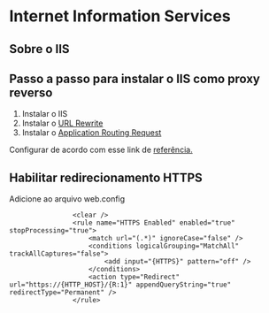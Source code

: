 # Internet Information Services

## Sobre o IIS

## Passo a passo para instalar o IIS como proxy reverso

1. Instalar o IIS
2. Instalar o [URL Rewrite](http://www.iis.net/expand/URLRewrite)
3. Instalar o [Application Routing Request](http://www.iis.net/expand/ApplicationRequestRouting)

Configurar de acordo com esse link de [referência.](blogs.msdn.microsoft.com/carlosag/2010/04/01/setting-up-a-reverse-proxy-using-iis-url-rewrite-and-arr/)

## Habilitar redirecionamento HTTPS

Adicione ao arquivo web.config

```            <rules>
                <clear />
                <rule name="HTTPS Enabled" enabled="true" stopProcessing="true">
                    <match url="(.*)" ignoreCase="false" />
                    <conditions logicalGrouping="MatchAll" trackAllCaptures="false">
                        <add input="{HTTPS}" pattern="off" />
                    </conditions>
                    <action type="Redirect" url="https://{HTTP_HOST}/{R:1}" appendQueryString="true" redirectType="Permanent" />
                </rule>
```
